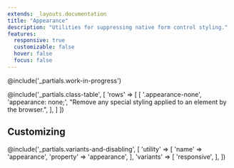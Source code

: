 ```yaml
---
extends: _layouts.documentation
title: "Appearance"
description: "Utilities for suppressing native form control styling."
features:
  responsive: true
  customizable: false
  hover: false
  focus: false
---
```


@include('_partials.work-in-progress')

@include('_partials.class-table', [
  'rows' => [
    [
      '.appearance-none',
      'appearance: none;',
      "Remove any special styling applied to an element by the browser.",
    ],
  ]
])

## Customizing

@include('_partials.variants-and-disabling', [
    'utility' => [
        'name' => 'appearance',
        'property' => 'appearance',
    ],
    'variants' => [
        'responsive',
    ],
])

